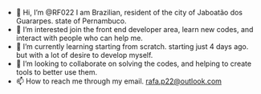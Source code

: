 - 👋 Hi, I’m @RF022 I am Brazilian, resident of the city of Jaboatão dos Guararpes. state of Pernambuco.
- 👀 I’m interested join the front end developer area, learn new codes, and interact with people who can help me.
- 🌱 I’m currently learning starting from scratch. starting just 4 days ago. but with a lot of desire to develop myself.
- 💞️ I’m looking to collaborate on solving the codes, and helping to create tools to better use them.
- 📫 How to reach me through my email. rafa.p22@outlook.com

<!---
RF022/RF022 is a ✨ special ✨ repository because its `README.md` (this file) appears on your GitHub profile.
You can click the Preview link to take a look at your changes.
--->
